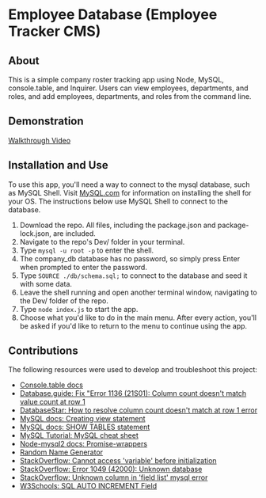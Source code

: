 # Employee Database (Employee Tracker CMS)

## About

This is a simple company roster tracking app using Node, MySQL, console.table, and Inquirer. Users can view employees, departments, and roles, and add employees, departments, and roles from the command line. 

## Demonstration

[Walkthrough Video](https://drive.google.com/file/d/1aeZFrtw1Aaku55WTVriSVg8254MEUOzd/view)

## Installation and Use

To use this app, you'll need a way to connect to the mysql database, such as MySQL Shell. Visit [MySQL.com](https://dev.mysql.com/doc/mysql-shell/8.0/en/mysql-shell-install.html) for information on installing the shell for your OS. The instructions below use MySQL Shell to connect to the database.

1. Download the repo. All files, including the package.json and package-lock.json, are included. 
2. Navigate to the repo's Dev/ folder in your terminal.
3. Type `mysql -u root -p` to enter the shell.
4. The company_db database has no password, so simply press Enter when prompted to enter the password.
5. Type `SOURCE ./db/schema.sql;` to connect to the database and seed it with some data. 
6. Leave the shell running and open another terminal window, navigating to the Dev/ folder of the repo.
7. Type `node index.js` to start the app.
8. Choose what you'd like to do in the main menu. After every action, you'll be asked if you'd like to return to the menu to continue using the app. 

## Contributions

The following resources were used to develop and troubleshoot this project:

- [Console.table docs](https://www.npmjs.com/package/console.table)
- [Database.guide: Fix "Error 1136 (21S01): Column count doesn't match value count at row 1](https://database.guide/fix-error-1136-21s01-column-count-doesnt-match-value-count-at-row-1-when-inserting-data-in-mysql/#:~:text=This%20error%20typically%20occurs%20when,columns%2C%20or%20not%20enough%20columns.)
- [DatabaseStar: How to resolve column count doesn't match at row 1 error](https://www.databasestar.com/column-count-doesnt-match-value-count/#:~:text=To%20resolve%20this%20%E2%80%9CColumn%20count,clause%20matches%20the%20column%20list.)
- [MySQL docs: Creating view statement](https://dev.mysql.com/doc/refman/8.0/en/create-view.html)
- [MySQL docs: SHOW TABLES statement](https://dev.mysql.com/doc/refman/8.0/en/show-tables.html)
- [MySQL Tutorial: MySQL cheat sheet](https://www.mysqltutorial.org/mysql-cheat-sheet.aspx)
- [Node-mysql2 docs: Promise-wrappers](https://github.com/sidorares/node-mysql2/blob/master/documentation/Promise-Wrapper.md)
- [Random Name Generator](https://randomwordgenerator.com/name.php)
- [StackOverflow: Cannot access 'variable' before initialization](https://stackoverflow.com/questions/56318460/cannot-access-variable-name-before-initialization)
- [StackOverflow: Error 1049 (42000): Unknown database](https://stackoverflow.com/questions/12118627/error-1049-42000-unknown-database)
- [StackOverflow: Unknown column in 'field list' mysql error](https://stackoverflow.com/questions/16910652/error-1054-42s22-unknown-column-in-field-list)
- [W3Schools: SQL AUTO INCREMENT Field](https://www.w3schools.com/sql/sql_autoincrement.asp)
